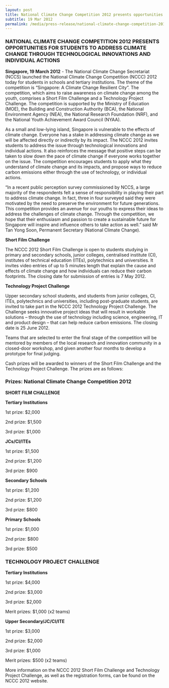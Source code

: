 ```yaml
---
layout: post
title: National Climate Change Competition 2012 presents opportunities for students to address climate change through technological innovations and individual actions
subtitle: 19 Mar 2012
permalink: /media/press-release/national-climate-change-competition-2012-presents-opportunities-for-students-to-address-climate-change-through-technological-innovations-and-individual-actions
---
```


### NATIONAL CLIMATE CHANGE COMPETITION 2012 PRESENTS OPPORTUNITIES FOR STUDENTS TO ADDRESS CLIMATE CHANGE THROUGH TECHNOLOGICAL INNOVATIONS AND INDIVIDUAL ACTIONS

**Singapore, 19 March 2012** - The National Climate Change Secretariat (NCCS) launched the National Climate Change Competition (NCCC) 2012 today for students in schools and tertiary institutions. The theme of the competition is “Singapore: A Climate Change Resilient City”. The competition, which aims to raise awareness on climate change among the youth, comprises a Short Film Challenge and a Technology Project Challenge. The competition is supported by the Ministry of Education (MOE), the Building and Construction Authority (BCA), the National Environment Agency (NEA), the National Research Foundation (NRF), and the National Youth Achievement Award Council (NYAA).

As a small and low-lying island, Singapore is vulnerable to the effects of climate change. Everyone has a stake in addressing climate change as we will be affected directly or indirectly by its impact. The NCCC 2012 invites students to address the issue through technological innovations and individual actions. It also reinforces the message that positive steps can be taken to slow down the pace of climate change if everyone works together on the issue. The competition encourages students to apply what they understand of climate change and its impacts, and propose ways to reduce carbon emissions either through the use of technology, or individual actions.

“In a recent public perception survey commissioned by NCCS, a large majority of the respondents felt a sense of responsibility in playing their part to address climate change. In fact, three in four surveyed said they were motivated by the need to preserve the environment for future generations. This competition provides an avenue for our youths to express their ideas to address the challenges of climate change. Through the competition, we hope that their enthusiasm and passion to create a sustainable future for Singapore will inspire and influence others to take action as well.” said Mr Tan Yong Soon, Permanent Secretary (National Climate Change).

**Short Film Challenge**

The NCCC 2012 Short Film Challenge is open to students studying in primary and secondary schools, junior colleges, centralised institute (CI), institutes of technical education (ITEs), polytechnics and universities. It invites video entries of up to 5 minutes length that explain the cause and effects of climate change and how individuals can reduce their carbon footprints. The closing date for submission of entries is 7 May 2012.

**Technology Project Challenge**

Upper secondary school students, and students from junior colleges, CI, ITEs, polytechnics and universities, including post-graduate students, are invited to take part in the NCCC 2012 Technology Project Challenge. The Challenge seeks innovative project ideas that will result in workable solutions – through the use of technology including science, engineering, IT and product design – that can help reduce carbon emissions. The closing date is 25 June 2012.

Teams that are selected to enter the final stage of the competition will be mentored by members of the local research and innovation community in a closed-door workshop, and given another four months to develop a prototype for final judging.

Cash prizes will be awarded to winners of the Short Film Challenge and the Technology Project Challenge. The prizes are as follows:

### Prizes: National Climate Change Competition 2012

**SHORT FILM CHALLENGE**

**Tertiary Institutions**

1st prize: $2,000

2nd prize: $1,500

3rd prize: $1,000

**JCs/CI/ITEs**

1st prize: $1,500

2nd prize: $1,200

3rd prize: $900

**Secondary Schools**

1st prize: $1,200

2nd prize: $1,200

3rd prize: $800

**Primary Schools**

1st prize: $1,000

2nd prize: $800

3rd prize: $500

### TECHNOLOGY PROJECT CHALLENGE

**Tertiary Institutions**

1st prize: $4,000

2nd prize: $3,000

3rd prize: $2,000

Merit prizes: $1,000 (x2 teams)

**Upper Secondary/JC/CI/ITE**

1st prize: $3,000

2nd prize: $2,000

3rd prize: $1,000

Merit prizes: $500 (x2 teams)

More information on the NCCC 2012 Short Film Challenge and Technology Project Challenge, as well as the registration forms, can be found on the NCCC 2012 website.